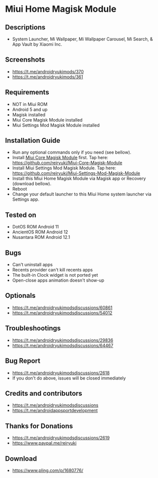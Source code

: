# Miui Home Magisk Module

## Descriptions
- System Launcher, Mi Wallpaper, Mi Wallpaper Carousel, Mi Search, & App Vault by Xiaomi Inc.

## Screenshots
- https://t.me/androidryukimods/370
- https://t.me/androidryukimods/361

## Requirements
- NOT in Miui ROM
- Android 5 and up
- Magisk installed
- Miui Core Magisk Module installed
- Miui Settings Mod Magisk Module installed

## Installation Guide
- Run any optional commands only if you need (see bellow).
- Install [Miui Core Magisk Module](https://github.com/reiryuki/Miui-Core-Magisk-Module) first. Tap here: https://github.com/reiryuki/Miui-Core-Magisk-Module
- Install Miui Settings Mod Magisk Module. Tap here: https://github.com/reiryuki/Miui-Settings-Mod-Magisk-Module
- Install this Miui Home Magisk Module via Magisk app or Recovery (download bellow).
- Reboot
- Change your default launcher to this Miui Home system launcher via Settings app.

## Tested on
- DotOS ROM Android 11
- AncientOS ROM Android 12
- Nusantara ROM Android 12.1

## Bugs
- Can't uninstall apps
- Recents provider can't kill recents apps
- The built-in Clock widget is not ported yet
- Open-close apps animation doesn't show-up

## Optionals
- https://t.me/androidryukimodsdiscussions/60861
- https://t.me/androidryukimodsdiscussions/54012

## Troubleshootings
- https://t.me/androidryukimodsdiscussions/29836
- https://t.me/androidryukimodsdiscussions/64467

## Bug Report
- https://t.me/androidryukimodsdiscussions/2618
- If you don't do above, issues will be closed immediately

## Credits and contributors
- https://t.me/androidryukimodsdiscussions
- https://t.me/androidappsportdevelopment

## Thanks for Donations
- https://t.me/androidryukimodsdiscussions/2619
- https://www.paypal.me/reiryuki

## Download
- https://www.pling.com/p/1680776/
